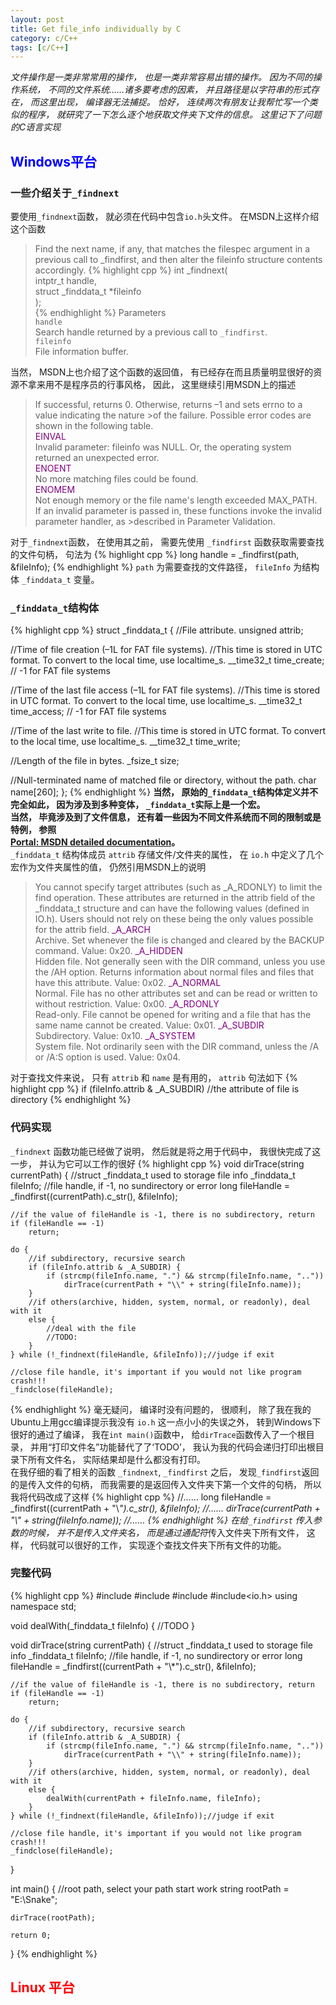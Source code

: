 ```yaml
---
layout: post
title: Get file_info individually by C
category: c/C++
tags: [c/C++]
---
```


*文件操作是一类非常常用的操作， 也是一类非常容易出错的操作。 因为不同的操作系统， 不同的文件系统……诸多要考虑的因素， 并且路径是以字符串的形式存在， 而这里出现， 编译器无法捕捉。 恰好， 连续两次有朋友让我帮忙写一个类似的程序， 就研究了一下怎么逐个地获取文件夹下文件的信息。 这里记下了问题的C语言实现*   

## <font color="blue">Windows平台</font>
### 一些介绍关于`_findnext`
要使用`_findnext`函数， 就必须在代码中包含`io.h`头文件。 在MSDN上这样介绍这个函数
> Find the next name, if any, that matches the filespec argument in a previous call to _findfirst, and then alter the fileinfo structure contents accordingly.
{% highlight cpp %}
int _findnext(  
   intptr_t handle,  
   struct _finddata_t *fileinfo   
);  
{% endhighlight %}
Parameters  	
`handle`  	
Search handle returned by a previous call to `_findfirst`.  	
`fileinfo`  	
File information buffer.  	  	

当然， MSDN上也介绍了这个函数的返回值， 有已经存在而且质量明显很好的资源不拿来用不是程序员的行事风格， 因此， 这里继续引用MSDN上的描述
>If successful, returns 0. Otherwise, returns –1 and sets errno to a value indicating the nature >of the failure. Possible error codes are shown in the following table.  	
><font color="purple">EINVAL</font>  	
>Invalid parameter: fileinfo was NULL. Or, the operating system returned an unexpected error.  
><font color="purple">ENOENT</font>  
>No more matching files could be found.  
><font color="purple">ENOMEM</font>  
>Not enough memory or the file name's length exceeded MAX_PATH.  
>If an invalid parameter is passed in, these functions invoke the invalid parameter handler, as >described in Parameter Validation.  

对于`_findnext`函数， 在使用其之前， 需要先使用 `_findfirst` 函数获取需要查找的文件句柄， 句法为
{% highlight cpp %}
long handle = _findfirst(path, &fileInfo);
{% endhighlight %}
`path` 为需要查找的文件路径， `fileInfo` 为结构体 `_finddata_t` 变量。

### `_finddata_t`结构体
{% highlight cpp %}
struct _finddata_t
{
//File attribute.
    unsigned    attrib;

//Time of file creation (–1L for FAT file systems).
//This time is stored in UTC format. To convert to the local time, use localtime_s.
    __time32_t  time_create;    // -1 for FAT file systems

//Time of the last file access (–1L for FAT file systems).
//This time is stored in UTC format. To convert to the local time, use localtime_s.
    __time32_t  time_access;    // -1 for FAT file systems

//Time of the last write to file.
//This time is stored in UTC format. To convert to the local time, use localtime_s.
    __time32_t  time_write;

//Length of the file in bytes.
    _fsize_t    size;

//Null-terminated name of matched file or directory, without the path.
    char        name[260];
};
{% endhighlight %}
**当然， 原始的`_finddata_t`结构体定义并不完全如此， 因为涉及到多种变体， `_finddata_t`实际上是一个宏。  
当然， 毕竟涉及到了文件信息， 还有着一些因为不同文件系统而不同的限制或是特例， 参照  
[Portal: MSDN detailed documentation](https://msdn.microsoft.com/en-us/library/kda16keh.aspx)。**  
`_finddata_t` 结构体成员 `attrib` 存储文件/文件夹的属性， 在 `io.h` 中定义了几个宏作为文件夹属性的值， 仍然引用MSDN上的说明
>You cannot specify target attributes (such as _A_RDONLY) to limit the find operation. These attributes are returned in the attrib field of the _finddata_t structure and can have the following values (defined in IO.h). Users should not rely on these being the only values possible for the attrib field.
<font color="purple">_A_ARCH</font>  
Archive. Set whenever the file is changed and cleared by the BACKUP command. Value: 0x20.
<font color="purple">_A_HIDDEN</font>  
Hidden file. Not generally seen with the DIR command, unless you use the /AH option. Returns information about normal files and files that have this attribute. Value: 0x02.
<font color="purple">_A_NORMAL</font>  
Normal. File has no other attributes set and can be read or written to without restriction. Value: 0x00.
<font color="purple">_A_RDONLY</font>  
Read-only. File cannot be opened for writing and a file that has the same name cannot be created. Value: 0x01.
<font color="purple">_A_SUBDIR</font>  
Subdirectory. Value: 0x10.
<font color="purple">_A_SYSTEM</font>  
System file. Not ordinarily seen with the DIR command, unless the /A or /A:S option is used. Value: 0x04.

对于查找文件来说， 只有 `attrib` 和 `name` 是有用的， `attrib` 句法如下
{% highlight cpp %}
if (fileInfo.attrib & _A_SUBDIR)
	//the attribute of file is directory
{% endhighlight %}
### 代码实现
`_findnext` 函数功能已经做了说明， 然后就是将之用于代码中， 我很快完成了这一步， 并认为它可以工作的很好
{% highlight cpp %}
void dirTrace(string currentPath) {
	//struct _finddata_t used to storage file info
	_finddata_t fileInfo;
	//file handle, if -1, no sundirectory or error
	long fileHandle = _findfirst((currentPath).c_str(), &fileInfo);

	//if the value of fileHandle is -1, there is no subdirectory, return
	if (fileHandle == -1)
		return;

	do {
		//if subdirectory, recursive search
		if (fileInfo.attrib & _A_SUBDIR) {
			if (strcmp(fileInfo.name, ".") && strcmp(fileInfo.name, ".."))
				dirTrace(currentPath + "\\" + string(fileInfo.name));
		}
		//if others(archive, hidden, system, normal, or readonly), deal with it
		else {
			//deal with the file
            //TODO:
		}
	} while (!_findnext(fileHandle, &fileInfo));//judge if exit

	//close file handle, it's important if you would not like program crash!!!
	_findclose(fileHandle);
{% endhighlight %}
毫无疑问， 编译时没有问题的， 很顺利， 除了我在我的Ubuntu上用gcc编译提示我没有 `io.h` 这一点小小的失误之外， 转到Windows下很好的通过了编译， 我在`int main()`函数中， 给`dirTrace`函数传入了一个根目录， 并用“打印文件名”功能替代了了‘TODO’， 我认为我的代码会递归打印出根目录下所有文件名， 实际结果却是什么都没有打印。  
在我仔细的看了相关的函数 `_findnext`, `_findfirst` 之后， 发现`_findfirst`返回的是传入文件的句柄， 而我需要的是返回传入文件夹下第一个文件的句柄， 所以我将代码改成了这样
{% highlight cpp %}
//......
long fileHandle = _findfirst((currentPath + "\\*").c_str(), &fileInfo);
//......
dirTrace(currentPath + "\\" + string(fileInfo.name));
//......
{% endhighlight %}
在给`_findfirst` 传入参数的时候， 并不是传入文件夹名， 而是通过通配符*传入文件夹下所有文件， 这样， 代码就可以很好的工作， 实现逐个查找文件夹下所有文件的功能。

### 完整代码
{% highlight cpp %}
#include<iostream>
#include<string>
#include<cstring>
#include<io.h>
using namespace std;

void dealWith(_finddata_t fileInfo) {
	//TODO
}

void dirTrace(string currentPath) {
	//struct _finddata_t used to storage file info
	_finddata_t fileInfo;
	//file handle, if -1, no sundirectory or error
	long fileHandle = _findfirst((currentPath + "\\*").c_str(), &fileInfo);

	//if the value of fileHandle is -1, there is no subdirectory, return
	if (fileHandle == -1)
		return;

	do {
		//if subdirectory, recursive search
		if (fileInfo.attrib & _A_SUBDIR) {
			if (strcmp(fileInfo.name, ".") && strcmp(fileInfo.name, ".."))
				dirTrace(currentPath + "\\" + string(fileInfo.name));
		}
		//if others(archive, hidden, system, normal, or readonly), deal with it
		else {
			dealWith(currentPath + fileInfo.name, fileInfo);
		}
	} while (!_findnext(fileHandle, &fileInfo));//judge if exit

	//close file handle, it's important if you would not like program crash!!!
	_findclose(fileHandle);
}

int main() {
	//root path, select your path start work
	string rootPath = "E:\\Snake";

	dirTrace(rootPath);

	return 0;
}
{% endhighlight %}

## <font color="red">Linux 平台</font>

